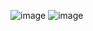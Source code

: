 ![image](https://user-images.githubusercontent.com/55736909/146804648-e1c92dba-d251-4b71-b24b-64bb71c6e116.png)
![image](https://user-images.githubusercontent.com/55736909/146804679-73e3992a-1cbb-481e-90ab-fd0a4ca99ac4.png)
